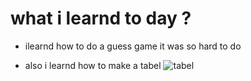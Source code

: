 # what i learnd to day ?
 * ilearnd how to do a guess game it was so hard to do
 
 * also i learnd how to make a tabel 
 ![tabel](https://www.dummies.com/wp-content/uploads/280307.image0.jpg)
